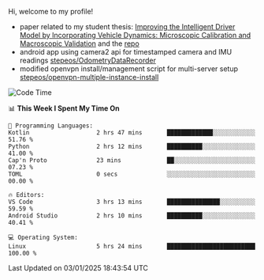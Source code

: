 Hi, welcome to my profile!

* paper related to my student thesis: [Improving the Intelligent Driver Model by Incorporating Vehicle Dynamics: Microscopic Calibration and Macroscopic Validation](https://doi.org/10.48550/arXiv.2408.03722) and the [repo](https://github.com/stepeos/pycarmodel_calibration)
* android app using camera2 api for timestamped camera and IMU readings [stepeos/OdometryDataRecorder](https://github.com/stepeos/OdometryDataRecorder)
* modified openvpn install/management script for multi-server setup [stepeos/openvpn-multiple-instance-install](https://github.com/stepeos/openvpn-multiple-instance-install)

<!--START_SECTION:waka-->
![Code Time](http://img.shields.io/badge/Code%20Time-1%2C969%20hrs%2014%20mins-blue)

📊 **This Week I Spent My Time On** 

```text
💬 Programming Languages: 
Kotlin                   2 hrs 47 mins       █████████████░░░░░░░░░░░░   51.76 % 
Python                   2 hrs 12 mins       ██████████░░░░░░░░░░░░░░░   41.00 % 
Cap'n Proto              23 mins             ██░░░░░░░░░░░░░░░░░░░░░░░   07.23 % 
TOML                     0 secs              ░░░░░░░░░░░░░░░░░░░░░░░░░   00.00 % 

🔥 Editors: 
VS Code                  3 hrs 13 mins       ███████████████░░░░░░░░░░   59.59 % 
Android Studio           2 hrs 10 mins       ██████████░░░░░░░░░░░░░░░   40.41 % 

💻 Operating System: 
Linux                    5 hrs 24 mins       █████████████████████████   100.00 % 
```


 Last Updated on 03/01/2025 18:43:54 UTC
<!--END_SECTION:waka-->
